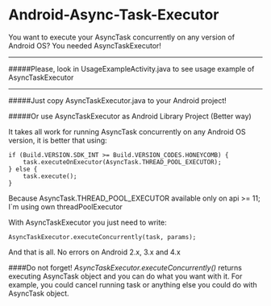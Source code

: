 Android-Async-Task-Executor
===========================

You want to execute your AsyncTask concurrently on any version of Android OS? You needed AsyncTaskExecutor!

---------------------------
#####Please, look in UsageExampleActivity.java to see usage example of AsyncTaskExecutor

---------------------------

#####Just copy AsyncTaskExecutor.java to your Android project!

#####Or use AsyncTaskExecutor as Android Library Project (Better way)

It takes all work for running AsyncTask concurrently on any Android OS version, it is better that using:

    if (Build.VERSION.SDK_INT >= Build.VERSION_CODES.HONEYCOMB) {
        task.executeOnExecutor(AsyncTask.THREAD_POOL_EXECUTOR);
    } else {
        task.execute();
    }

Because AsyncTask.THREAD_POOL_EXECUTOR available only on api >= 11; I`m using own threadPoolExecutor

With AsyncTaskExecutor you just need to write:

    AsyncTaskExecutor.executeConcurrently(task, params);

And that is all. No errors on Android 2.x, 3.x and 4.x

####Do not forget!
*AsyncTaskExecutor.executeConcurrently()* returns executing AsyncTask object and 
you can do what you want with it. For example, you could cancel running task or anything else you could do with AsyncTask object.
